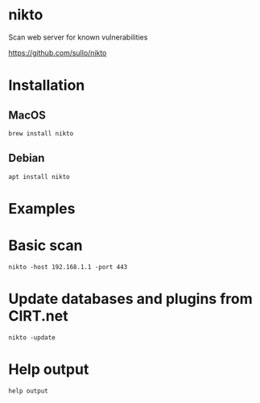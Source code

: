 # nikto
Scan web server for known vulnerabilities 

https://github.com/sullo/nikto

# Installation
## MacOS
    brew install nikto
## Debian
    apt install nikto

# Examples

# Basic scan
	nikto -host 192.168.1.1 -port 443
# Update databases and plugins from CIRT.net
	nikto -update

# Help output
```
help output
```